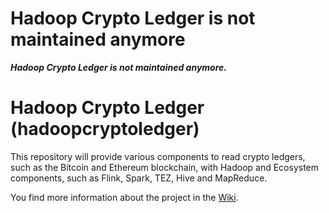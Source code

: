 # Hadoop Crypto Ledger is not maintained anymore
***Hadoop Crypto Ledger is not maintained anymore.***

# Hadoop Crypto Ledger (hadoopcryptoledger)
This repository will provide various components to read crypto ledgers, such as the Bitcoin and Ethereum blockchain, with Hadoop and Ecosystem components, such as Flink, Spark, TEZ, Hive and MapReduce. 

You find more information about the project in the [Wiki](https://github.com/ZuInnoTe/hadoopcryptoledger/wiki).
